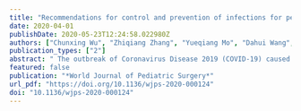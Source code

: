 ```yaml
---
title: "Recommendations for control and prevention of infections for pediatric orthopedics during the epidemic period of COVID-19"
date: 2020-04-01
publishDate: 2020-05-23T12:24:58.022980Z
authors: ["Chunxing Wu", "Zhiqiang Zhang", "Yueqiang Mo", "Dahui Wang", "Bo Ning", "Ping Xu", "Jun Song", "Xinhong Pei", "Xiaoyan Ni", "Yiming Zheng", "Tian Xia", "Yanhui Jing", "Wanlin Sun", "Junrong Meng", "Chuang Qian"]
publication_types: ["2"]
abstract: " The outbreak of Coronavirus Disease 2019 (COVID-19) caused by severe acute respiratory syndrome coronavirus 2 (SARS-CoV-2) emerged and spread rapidly throughout the world. As of February 29, 2020, 79 389 cases of COVID-19 have been reported, and the outbreak is linked to 2838 deaths. The population is generally susceptible to the disease, and differences in incubation periods after infection exist among individuals. These two aspects of COVID-19 pose significant challenges to pediatric orthopedic diagnosis and treatment. As a dedicated center for managing pediatric cases of SARS-CoV-2 in Shanghai, our hospital has mobilized all branches and departments to undertake joint actions for scientific prevention and control, precise countermeasure and comprehensive anti-epidemic efforts. Combined with our experience, we have consulted the relevant national regulations and the latest research advances and have formulated the prevention and control measures of SARS-CoV-2 infection, including outpatient, emergency, inpatient and surgical cares, for clinical practices of pediatric orthopedics according to the physicochemical properties of SARS-CoV-2. It may serve as practical references and recommendations for managing SARS-CoV-2 infection in other pediatric specialties and in other hospitals. "
featured: false
publication: "*World Journal of Pediatric Surgery*"
url_pdf: "https://doi.org/10.1136/wjps-2020-000124"
doi: "10.1136/wjps-2020-000124"
---
```


